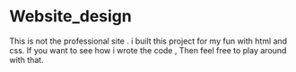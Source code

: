 # Website_design
This is not the professional site .
i built this project for my fun with html and css. If you want to see how i wrote the code , Then feel free to play around with that.
